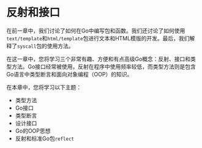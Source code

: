 # **反射和接口**

在前一章中，我们讨论了如何在Go中编写包和函数。我们还讨论了如何使用```text/template```和```html/template```包进行文本和HTML模版的开发。最后，我们解释了```syscall```包的使用方法。

在这一章中，您将学习三个非常有趣、方便和有点高级Go概念：反射、接口和类型方法。Go接口经常被使用，反射在程序中使用频率较低，而类型方法则是包含Go语言中类型断言和面向对象编程（OOP）的知识。

在本章中，您将学习以下主题：
- 类型方法
- Go接口
- 类型断言
- 设计接口
- Go的OOP思想
- 反射和标准Go包```reflect```